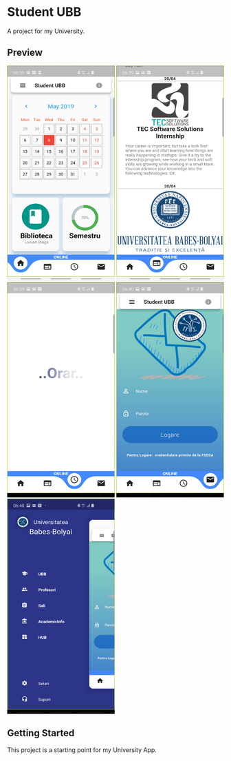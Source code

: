 # Student UBB

A project for my University.

## Preview

<img src="/screenshots/Screenshot_20190508-063908.jpg" width="250" height="500"> <img src="/screenshots/Screenshot_20190508-063949.jpg" width="250" height="500">
<img src="/screenshots/Screenshot_20190508-063958.jpg" width="250" height="500"> <img src="/screenshots/Screenshot_20190508-064007.jpg" width="250" height="500">
<img src="/screenshots/Screenshot_20190508-064013.jpg" width="250" height="500">


## Getting Started

This project is a starting point for my University App.
